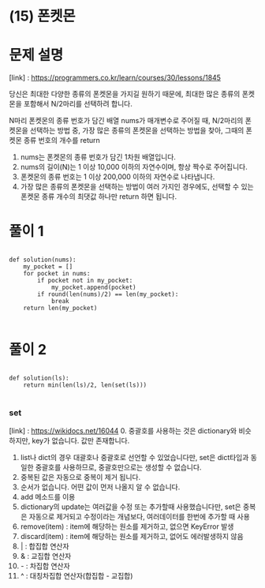 # (15) 폰켓몬
# 문제 설명
[link] : https://programmers.co.kr/learn/courses/30/lessons/1845

당신은 최대한 다양한 종류의 폰켓몬을 가지길 원하기 때문에, 최대한 많은 종류의 폰켓몬을 포함해서 N/2마리를 선택하려 합니다.

 N마리 폰켓몬의 종류 번호가 담긴 배열 nums가 매개변수로 주어질 때, N/2마리의 폰켓몬을 선택하는 방법 중, 가장 많은 종류의 폰켓몬을 선택하는 방법을 찾아, 그때의 폰켓몬 종류 번호의 개수를 return

 1. nums는 폰켓몬의 종류 번호가 담긴 1차원 배열입니다.
2. nums의 길이(N)는 1 이상 10,000 이하의 자연수이며, 항상 짝수로 주어집니다.
3. 폰켓몬의 종류 번호는 1 이상 200,000 이하의 자연수로 나타냅니다.
4. 가장 많은 종류의 폰켓몬을 선택하는 방법이 여러 가지인 경우에도, 선택할 수 있는 폰켓몬 종류 개수의 최댓값 하나만 return 하면 됩니다.

# 풀이 1
<pre>
<code>
def solution(nums):
    my_pocket = []
    for pocket in nums:
        if pocket not in my_pocket:
            my_pocket.append(pocket)
        if round(len(nums)/2) == len(my_pocket):
            break
    return len(my_pocket)
</code>
</pre>
# 풀이 2
<pre>
<code>
def solution(ls):
    return min(len(ls)/2, len(set(ls)))
</code>
</pre>
### set
[link] : https://wikidocs.net/16044
0. 중괄호를 사용하는 것은 dictionary와 비슷하지만, key가 없습니다. 값만 존재합니다.
1. list나 dict의 경우 대괄호나 중괄호로 선언할 수 있었습니다만, set은 dict타입과 동일한 중괄호를 사용하므로, 중괄호만으로는 생성할 수 없습니다.
2. 중복된 값은 자동으로 중복이 제거 됩니다.
3. 순서가 없습니다. 어떤 값이 먼저 나올지 알 수 없습니다.
4. add 메소드를 이용
5. dictionary의 update는 여러값을 수정 또는 추가할때 사용했습니다만, set은 중복은 자동으로 제거되고 수정이라는 개념보다, 여러데이터를 한번에 추가할 때 사용
6. remove(item) : item에 해당하는 원소를 제거하고, 없으면 KeyError 발생
7. discard(item) : item에 해당하는 원소를 제거하고, 없어도 에러발생하지 않음
8. | : 합집합 연산자
9. & : 교집합 연산자
10. \- : 차집합 연산자
11. ^ : 대칭차집합 연산자(합집합 - 교집합)